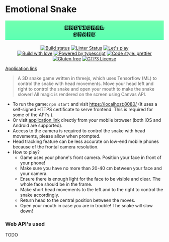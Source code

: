 # Emotional Snake

<p align="center">
  <a href="https://ohm-team.github.io/ohm-snake/">
    <img alt="Game banner" src="./docs/banner.png"></a>
</p>

<p align="center">
  <a href="https://github.com/ohm-team/ohm-snake/actions?query=workflow%3Adeploy+branch%3Amaster">
    <img alt="Build status" src="https://img.shields.io/github/workflow/status/ohm-team/ohm-snake/deploy?label=Deploy&style=flat-square"></a>
  <a href="https://github.com/ohm-team/ohm-snake/actions?query=workflow%3Alint+branch%3Amaster">
    <img alt="Linter Status" src="https://img.shields.io/github/workflow/status/ohm-team/ohm-snake/lint?label=Lint&style=flat-square"></a>
  <a href="https://ohm-team.github.io/ohm-snake/">
  <img alt="Let's play" src="https://img.shields.io/badge/Let's-play-67FFB1?style=flat-square"></a>
  <br />
  <a href="https://github.com/ohm-team/ohm-snake">
    <img alt="Build with love" src="https://img.shields.io/badge/Built with-💖%20love-ivory?style=flat-square"></a>
  <a href="https://www.typescriptlang.org/">
    <img alt="Powered by typescript" src="https://img.shields.io/badge/Powered by-Typescript-3178c6?style=flat-square"></a>
  <a href="https://github.com/prettier/prettier">
    <img alt="Code style: prettier" src="https://img.shields.io/badge/Code_style-prettier-ff69b4.svg?style=flat-square"></a>
  <a href="https://github.com/ohm-team/ohm-snake">
    <img alt="Gluten free" src="https://img.shields.io/badge/Gluten-free-yellow?style=flat-square"></a>
  <a href="https://github.com/ohm-team/ohm-snake/blob/master/LICENSE">
    <img alt="GTP3 License" src="https://img.shields.io/static/v1.svg?label=📜%20License&message=GPT3&color=informational&style=flat-square"></a>
  </a>
</p>

[Application link](https://ohm-team.github.io/ohm-snake/)

> A 3D snake game written in threejs, which uses Tensorflow (ML) to control the snake with head movements. Move your head left and right to control the snake and open your mouth to make the snake slower! All magic is rendered on the screen using Canvas API.

- To run the game: `npm start` and visit [https://localhost:8080/](https://localhost:8080/) (It uses a self-signed HTTPS certificate to serve frontend. This is required for some of the API's.).
- Or visit [application link](https://ohm-team.github.io/ohm-snake/) directly from your mobile browser (both iOS and Android are supported).
- Access to the camera is required to control the snake with head movements, please allow when prompted.
- Head tracking feature can be less accurate on low-end mobile phones because of the frontal camera resolution.
- How to play?
  - Game uses your phone's front camera. Position your face in front of your phone!
  - Make sure you have no more than 20-40 cm between your face and your camera.
  - Ensure there is enough light for the face to be visible and clear. The whole face should be in the frame.
  - Make short head movements to the left and to the right to control the snake accordingly.
  - Return head to the central position between the moves.
  - Open your mouth in case you are in trouble! The snake will slow down!

### Web API's used

TODO
